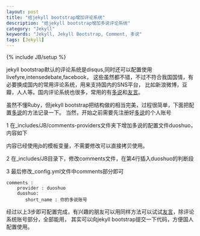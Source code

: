 ```yaml
---
layout: post
title: "给jekyll bootstrap增加评论系统"
description: "给jekyll bootstrap增加多说评论系统"
category: "Jekyll"
keywords: "Jekyll, Jekyll Bootstrap, Comment, 多说"
tags: [Jekyll]
---
```

{% include JB/setup %}

jekyll bootstrap默认的评论系统是disqus,同时还可以配置使用livefyre,intensedebate,facebook，
这些虽然都不错，不过不符合我国国情，有必要换成国内的常用评论系统，用来支持国内的SNS平台，
比如新浪微博，豆瓣，人人等。国内评论系统也很多，常用的有[多说][]和[友言][]。

虽然不懂Ruby，但jekyll bootstrap把结构做的相当完美，过程很简单，下面把配置[多说][]的方法记录一下。
当然，开始之前需要先注册好[多说][]的个人账号

1 在_includes/JB/comments-providers文件夹下增加多说的配置文件duoshuo，内容如下

<script src="https://gist.github.com/sw897/9130242.js"></script>

内容已经使用jb的模板变量，不需要修改可以直接拷贝使用。

2 在_includes/JB目录下，修改comments文件，在第4行插入duoshuo的判断段

<script src="https://gist.github.com/sw897/27427499bef0d8bd504f.js"></script>

3 最后修改_config.yml文件中comments部分即可

    comments :
        provider : duoshuo
        duoshuo:
           short_name : 你的多说账号

经过以上3步即可配置完成，有兴趣的朋友可以用同样方法可以试试[友言][]，除评论系统账号部分，全部能用，
其实可以向jekyll bootstrap提交一下代码，方便国人配置使用。

[多说]: www.duoshuo.com
[友言]: http://www.uyan.cc/

